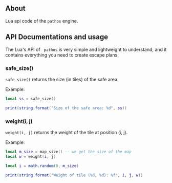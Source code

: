 ## About

Lua api code of the `pathos` engine.

## API Documentations and usage

The Lua's API of ` pathos` is very simple and lightweight to understand, and it contains everything you need to create escape plans.

### safe_size()

`safe_size()` returns the size (in tiles) of the safe area.

Example:
```lua
local ss = safe_size()

print(string.format("Size of the safe area: %d", ss))
```


### weight(i, j)

`weight(i, j)` returns the weight of the tile at position (i, j).

Example:
```lua
local m_size = map_size() -- we get the size of the map
local w = weight(i, j)

local i = math.random(0, m_size)

print(string.format("Weight of tile (%d, %d): %f", i, j, w))
```
